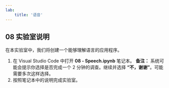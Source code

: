 ```yaml
---
lab:
    title: '语音'
---
```


## 08 实验室说明
在本实验室中，我们将创建一个能够理解语言的应用程序。 

1.  在 Visual Studio Code 中打开 **08 - Speech.ipynb** 笔记本。 
    **备注：** 系统可能会提示你选择是否完成一个 2 分钟的调查。继续并选择 **“不，谢谢”**。可能需要多次这样选择。
2.  按照笔记本中的说明完成实验室。
